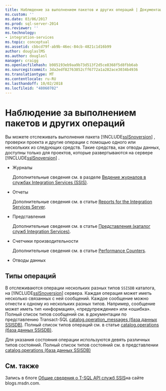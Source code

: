 ```yaml
---
title: Наблюдение за выполнением пакетов и других операций | Документация Майкрософт
ms.custom: ''
ms.date: 03/06/2017
ms.prod: sql-server-2014
ms.reviewer: ''
ms.technology:
- integration-services
ms.topic: conceptual
ms.assetid: cbbcd79f-ab9b-46ec-84cb-4821c1d16b99
author: douglaslMS
ms.author: douglasl
manager: craigg
ms.openlocfilehash: b985193eb9aa9b73d513f2d5ce8368f5d8fbb6ab
ms.sourcegitcommit: 3da2edf82763852cff6772a1a282ace3034b4936
ms.translationtype: MT
ms.contentlocale: ru-RU
ms.lasthandoff: 10/02/2018
ms.locfileid: "48060702"
---
```

# <a name="monitoring-for-package-executions-and-other-operations"></a>Наблюдение за выполнением пакетов и других операций
  Вы можете отслеживать выполнения пакета [!INCLUDE[ssISnoversion](../../includes/ssisnoversion-md.md)] , проверки проекта и другие операции с помощью одного или нескольких из следующих средств. Такие средства, как отводы данных, доступны только для проектов, которые развертываются на сервере [!INCLUDE[ssISnoversion](../../includes/ssisnoversion-md.md)] .  
  
-   Журналы  
  
     Дополнительные сведения см. в разделе [Ведение журналов в службах Integration Services (SSIS)](integration-services-ssis-logging.md).  
  
-   Отчеты  
  
     Дополнительные сведения см. в статье [Reports for the Integration Services Server](../reports-for-the-integration-services-server.md).  
  
-   Представления  
  
     Дополнительные сведения см. в статье [Представления (каталог служб Integration Services)](/sql/integration-services/system-views/views-integration-services-catalog).  
  
-   Счетчики производительности  
  
     Дополнительные сведения см. в статье [Performance Counters](performance-counters.md).  
  
-   Отводы данных  
  
## <a name="operation-types"></a>Типы операций  
 В отслеживаются операции нескольких разных типов `SSISDB` каталога, на [!INCLUDE[ssISnoversion](../../includes/ssisnoversion-md.md)] сервера. Каждая операция может иметь несколько связанных с ней сообщений. Каждое сообщение можно отнести к одному из нескольких разных типов. Например, сообщение может иметь тип «информация», «предупреждение» или «ошибка». Полный список типов сообщений см. в документации по представлению Transact-SQL [catalog.operation_messages (база данных SSISDB)](/sql/integration-services/system-views/catalog-operation-messages-ssisdb-database). Полный список типов операций см. в статье [catalog.operations (база данных SSISDB)](/sql/integration-services/system-views/catalog-operations-ssisdb-database).  
  
 Для указания состояния операции используются девять различных типов состояний. Полный список типов состояний см. в представлении [catalog.operations (база данных SSISDB)](/sql/integration-services/system-views/catalog-operations-ssisdb-database)  
  
## <a name="related-content"></a>См. также  
 Запись в блоге [Общие сведения о T-SQL API служб SSIS](http://go.microsoft.com/fwlink/?LinkId=249051)на сайте blogs.msdn.com.  
  
  
